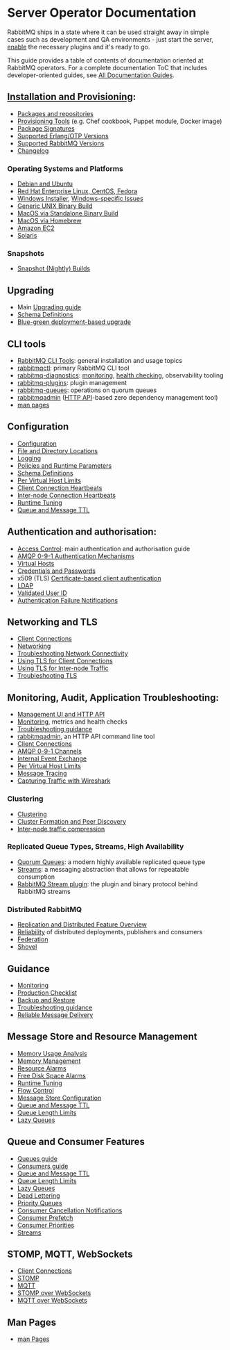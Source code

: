 <!--
Copyright (c) 2007-2022 VMware, Inc. or its affiliates.

All rights reserved. This program and the accompanying materials
are made available under the terms of the under the Apache License,
Version 2.0 (the "License”); you may not use this file except in compliance
with the License. You may obtain a copy of the License at

https://www.apache.org/licenses/LICENSE-2.0

Unless required by applicable law or agreed to in writing, software
distributed under the License is distributed on an "AS IS" BASIS,
WITHOUT WARRANTIES OR CONDITIONS OF ANY KIND, either express or implied.
See the License for the specific language governing permissions and
limitations under the License.
-->

# Server Operator Documentation

RabbitMQ ships in a state where it can be used straight away in
simple cases such as development and QA environments - just
start the server, [enable]() the necessary plugins and it's ready to go.

This guide provides a table of contents of documentation oriented at RabbitMQ operators.
For a complete documentation ToC that includes developer-oriented guides,
see <a href="/documentation.html">All Documentation Guides</a>.

## [Installation and Provisioning](download.html):

 * [Packages and repositories](download.html)
 * [Provisioning Tools](download.html) (e.g. Chef cookbook, Puppet module, Docker image)
 * [Package Signatures](signatures.html)
 * [Supported Erlang/OTP Versions](which-erlang.html)
 * [Supported RabbitMQ Versions](versions.html)
 * [Changelog](changelog.html)

### Operating Systems and Platforms

 * [Debian and Ubuntu](install-debian.html)
 * [Red Hat Enterprise Linux, CentOS, Fedora](install-rpm.html)
 * [Windows Installer](install-windows.html), [Windows-specific Issues](windows-quirks.html)
 * [Generic UNIX Binary Build](install-generic-unix.html)
 * [MacOS via Standalone Binary Build](install-standalone-mac.html)
 * [MacOS via Homebrew](install-homebrew.html)
 * [Amazon EC2](ec2.html)
 * [Solaris](install-solaris.html)

### Snapshots

 * [Snapshot (Nightly) Builds](snapshots.html)


## Upgrading

 * Main [Upgrading guide](upgrade.html)
 * [Schema Definitions](definitions.html)
 * [Blue-green deployment-based upgrade](blue-green-upgrade.html)



## CLI tools

 * [RabbitMQ CLI Tools](cli.html): general installation and usage topics
 * [rabbitmqctl](rabbitmqctl.8.html): primary RabbitMQ CLI tool
 * [rabbitmq-diagnostics](rabbitmq-diagnostics.8.html): [monitoring](monitoring.html), [health checking](monitoring.html#health-checks), observability tooling
 * [rabbitmq-plugins](rabbitmq-plugins.8.html): plugin management
 * [rabbitmq-queues](rabbitmq-queues.8.html): operations on quorum queues
 * [rabbitmqadmin](management-cli.html) ([HTTP API](management.html)-based zero dependency management tool)
 * [man pages](manpages.html)


## Configuration

 * [Configuration](configure.html)
 * [File and Directory Locations](relocate.html)
 * [Logging](logging.html)
 * [Policies and Runtime Parameters](parameters.html)
 * [Schema Definitions](definitions.html)
 * [Per Virtual Host Limits](vhosts.html)
 * [Client Connection Heartbeats](heartbeats.html)
 * [Inter-node Connection Heartbeats](nettick.html)
 * [Runtime Tuning](runtime.html)
 * [Queue and Message TTL](ttl.html)


## Authentication and authorisation:

 * [Access Control](access-control.html): main authentication and authorisation guide
 * [AMQP 0-9-1 Authentication Mechanisms](authentication.html)
 * [Virtual Hosts](vhosts.html)
 * [Credentials and Passwords](passwords.html)
 * x509 (TLS) [Certificate-based client authentication](https://github.com/rabbitmq/rabbitmq-auth-mechanism-ssl/tree/v3.8.x)
 * [LDAP](ldap.html)
 * [Validated User ID](validated-user-id.html)
 * [Authentication Failure Notifications](auth-notification.html)


## Networking and TLS

 * [Client Connections](connections.html)
 * [Networking](networking.html)
 * [Troubleshooting Network Connectivity](troubleshooting-networking.html)
 * [Using TLS for Client Connections](ssl.html)
 * [Using TLS for Inter-node Traffic](clustering-ssl.html)
 * [Troubleshooting TLS](troubleshooting-ssl.html)


## Monitoring, Audit, Application Troubleshooting:

 * [Management UI and HTTP API](management.html)
 * [Monitoring](monitoring.html), metrics and health checks
 * [Troubleshooting guidance](troubleshooting.html)
 * [rabbitmqadmin](management-cli.html), an HTTP API command line tool
 * [Client Connections](connections.html)
 * [AMQP 0-9-1 Channels](channels.html)
 * [Internal Event Exchange](event-exchange.html)
 * [Per Virtual Host Limits](vhosts.html)
 * [Message Tracing](firehose.html)
 * [Capturing Traffic with Wireshark](amqp-wireshark.html)


### Clustering

 * [Clustering](clustering.html)
 * [Cluster Formation and Peer Discovery](cluster-formation.html)
 * [Inter-node traffic compression](clustering-compression.html)

### Replicated Queue Types, Streams, High Availability

 * [Quorum Queues](quorum-queues.html): a modern highly available replicated queue type
 * [Streams](streams.html): a messaging abstraction that allows for repeatable consumption
 * [RabbitMQ Stream plugin](stream.html): the plugin and binary protocol behind RabbitMQ streams

### Distributed RabbitMQ

 * [Replication and Distributed Feature Overview](distributed.html)
 * [Reliability](reliability.html) of distributed deployments, publishers and consumers
 * [Federation](federation.html)
 * [Shovel](shovel.html)


## Guidance

 * [Monitoring](monitoring.html)
 * [Production Checklist](production-checklist.html)
 * [Backup and Restore](backup.html)
 * [Troubleshooting guidance](troubleshooting.html)
 * [Reliable Message Delivery](reliability.html)


## Message Store and Resource Management

 * [Memory Usage Analysis](memory-use.html)
 * [Memory Management](memory.html)
 * [Resource Alarms](alarms.html)
 * [Free Disk Space Alarms](disk-alarms.html)
 * [Runtime Tuning](runtime.html)
 * [Flow Control](flow-control.html)
 * [Message Store Configuration](persistence-conf.html)
 * [Queue and Message TTL](ttl.html)
 * [Queue Length Limits](maxlength.html)
 * [Lazy Queues](lazy-queues.html)


## Queue and Consumer Features

 * [Queues guide](queues.html)
 * [Consumers guide](consumers.html)
 * [Queue and Message TTL](ttl.html)
 * [Queue Length Limits](maxlength.html)
 * [Lazy Queues](lazy-queues.html)
 * [Dead Lettering](dlx.html)
 * [Priority Queues](priority.html)
 * [Consumer Cancellation Notifications](consumer-cancel.html)
 * [Consumer Prefetch](consumer-prefetch.html)
 * [Consumer Priorities](consumer-priority.html)
 * [Streams](streams.html)


## STOMP, MQTT, WebSockets

 * [Client Connections](connections.html)
 * [STOMP](stomp.html)
 * [MQTT](mqtt.html)
 * [STOMP over WebSockets](web-stomp.html)
 * [MQTT over WebSockets](web-mqtt.html)


## Man Pages

 * [man Pages](manpages.html)